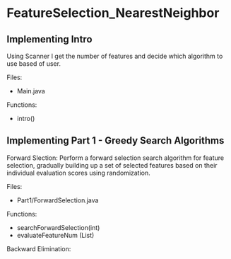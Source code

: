 # FeatureSelection_NearestNeighbor

## Implementing Intro
Using Scanner I get the number of features and decide which algorithm to use based of user. 

Files: 
* Main.java

Functions:
* intro()

## Implementing Part 1 - Greedy Search Algorithms
Forward Slection: Perform a forward selection search algorithm for feature selection, gradually building up a set of selected features based on their individual evaluation scores using randomization.

Files:
* Part1/ForwardSelection.java

Functions:
* searchForwardSelection(int)
* evaluateFeatureNum (List)

Backward Elimination:
